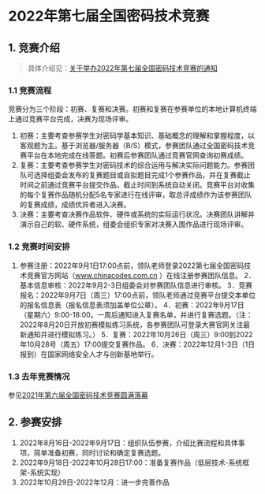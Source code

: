 # 2022年第七届全国密码技术竞赛

## 1. 竞赛介绍

> 具体介绍见：[关于举办2022年第七届全国密码技术竞赛的通知](https://www.cacrnet.org.cn/site/content/1170.html)

### 1.1 竞赛流程

竞赛分为三个阶段：初赛、复赛和决赛。初赛和复赛在参赛单位的本地计算机终端上通过竞赛平台完成，决赛为现场评审。
1. 初赛：主要考查参赛学生对密码学基本知识、基础概念的理解和掌握程度，以客观题为主。基于浏览器/服务器（B/S）模式，参赛团队通过全国密码技术竞赛平台在本地完成在线答题。初赛后参赛团队通过竞赛官网查询初赛成绩。
2. 复赛：主要考查参赛学生对密码技术的综合运用与解决实际问题能力。参赛团队可选择组委会发布的复赛题目或自拟题目完成1个参赛作品，并在复赛截止时间之前通过竞赛平台提交作品，截止时间到系统自动关闭。竞赛平台对收集的每个复赛作品随机分配5名专家进行在线评审，取总评成绩作为该参赛团队的复赛成绩，成绩优异者进入决赛。
3. 决赛：主要考查决赛作品软件、硬件或系统的实际运行状况。决赛团队讲解并演示自己的软、硬件系统，组委会组织专家对决赛入围作品进行现场评审。

### 1.2 竞赛时间安排
1. 参赛注册：2022年9月1日17:00点前，领队老师登录2022第七届全国密码技术竞赛官方网站（www.chinacodes.com.cn ）在线注册参赛团队信息。
2．基本信息审核：2022年9月2-3日组委会对参赛团队信息进行审核。
3．竞赛报名：2022年9月7日（周三）17:00点前，领队老师通过竞赛平台提交本单位的报名信息表（报名信息表须加盖单位公章）。
4．初赛：2022年9月17日（星期六）9:00-18:00。一周后通知进入复赛名单，并进行复赛选题。（注：2022年8月20日开放初赛模拟练习系统，各参赛团队可登录大赛官网关注最新通知并进行模拟练习。）
5．复赛：2022年10月26日（周三）9:00到2022年10月28号（周五）17:00提交复赛作品。
6．决赛：2022年12月1-3日（1日报到）在国家网络安全人才与创新基地举行。

### 1.3 去年竞赛情况

参见[2021年第六届全国密码技术竞赛圆满落幕](https://www.cacrnet.org.cn/site/content/1104.html)

## 2. 参赛安排

1. 2022年8月16日-2022年9月17日：组织队伍参赛，介绍比赛流程和具体事项，简单准备初赛，同时讨论和确定复赛选题。
2. 2022年9月18日-2022年10月28日17:00：准备复赛作品（低层技术-系统框架-系统实现）
3. 2022年10月29日-2022年12月：进一步完善作品
